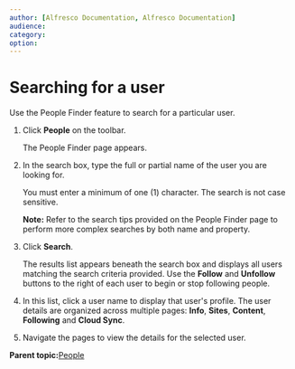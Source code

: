 ```yaml
---
author: [Alfresco Documentation, Alfresco Documentation]
audience: 
category: 
option: 
---
```


# Searching for a user

Use the People Finder feature to search for a particular user.

1.  Click **People** on the toolbar.

    The People Finder page appears.

2.  In the search box, type the full or partial name of the user you are looking for.

    You must enter a minimum of one \(1\) character. The search is not case sensitive.

    **Note:** Refer to the search tips provided on the People Finder page to perform more complex searches by both name and property.

3.  Click **Search**.

    The results list appears beneath the search box and displays all users matching the search criteria provided. Use the **Follow** and **Unfollow** buttons to the right of each user to begin or stop following people.

4.  In this list, click a user name to display that user's profile. The user details are organized across multiple pages: **Info**, **Sites**, **Content**, **Following** and **Cloud Sync**.

5.  Navigate the pages to view the details for the selected user.


**Parent topic:**[People](../concepts/people-intro.md)

